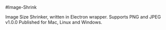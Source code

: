 #Image-Shrink

Image Size Shrinker, written in Electron wrapper. Supports PNG and JPEG
v1.0.0
Published for Mac, Linux and Windows.
